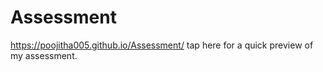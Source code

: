 # Assessment

 https://poojitha005.github.io/Assessment/ tap here for a quick preview of my assessment.
